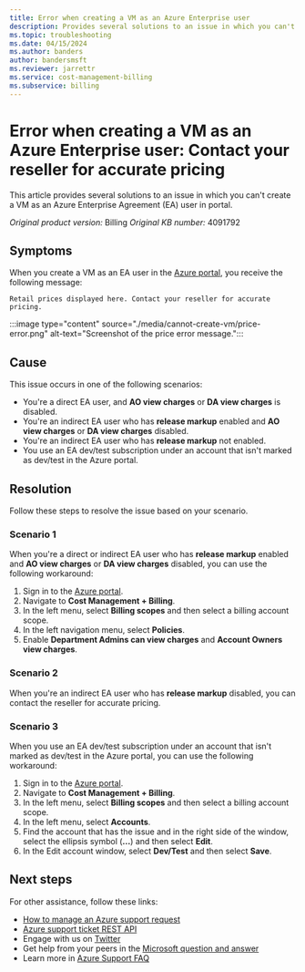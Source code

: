 ```yaml
---
title: Error when creating a VM as an Azure Enterprise user
description: Provides several solutions to an issue in which you can't create a VM as an Enterprise Agreement (EA) user in portal.
ms.topic: troubleshooting
ms.date: 04/15/2024
ms.author: banders
author: bandersmsft
ms.reviewer: jarrettr
ms.service: cost-management-billing
ms.subservice: billing
---
```

# Error when creating a VM as an Azure Enterprise user: Contact your reseller for accurate pricing

This article provides several solutions to an issue in which you can't create a VM as an Azure Enterprise Agreement (EA) user in portal.

_Original product version:_ Billing
_Original KB number:_ 4091792

## Symptoms

When you create a VM as an EA user in the [Azure portal](https://portal.azure.com/), you receive the following message:

`Retail prices displayed here. Contact your reseller for accurate pricing.`

:::image type="content" source="./media/cannot-create-vm/price-error.png" alt-text="Screenshot of the price error message.":::

## Cause

This issue occurs in one of the following scenarios:

- You're a direct EA user, and **AO view charges** or **DA view charges**  is disabled.
- You're an indirect EA user who has **release markup** enabled and **AO view charges** or **DA view charges** disabled.
- You're an indirect EA user who has **release markup** not enabled.
- You use an EA dev/test subscription under an account that isn't marked as dev/test in the Azure portal.

## Resolution

Follow these steps to resolve the issue based on your scenario.

### Scenario 1

When you're a direct or indirect EA user who has **release markup** enabled and **AO view charges** or **DA view charges** disabled, you can use the following workaround:

1. Sign in to the [Azure portal](https://portal.azure.com/#blade/Microsoft_Azure_GTM/ModernBillingMenuBlade/AllBillingScopes).
1. Navigate to **Cost Management + Billing**.
1. In the left menu, select **Billing scopes** and then select a billing account scope.
1. In the left navigation menu, select **Policies**.
1. Enable **Department Admins can view charges** and **Account Owners view charges**.

### Scenario 2

When you're an indirect EA user who has **release markup** disabled, you can contact the reseller for accurate pricing.

### Scenario 3

When you use an EA dev/test subscription under an account that isn't marked as dev/test in the Azure portal, you can use the following workaround:

1. Sign in to the [Azure portal](https://portal.azure.com/#blade/Microsoft_Azure_GTM/ModernBillingMenuBlade/AllBillingScopes).
1. Navigate to **Cost Management + Billing**.
1. In the left menu, select **Billing scopes** and then select a billing account scope.
1. In the left menu, select **Accounts**.
1. Find the account that has the issue and in the right side of the window, select the ellipsis symbol (**...**) and then select **Edit**.
1. In the Edit account window, select **Dev/Test** and then select **Save**.

## Next steps

For other assistance, follow these links:

* [How to manage an Azure support request](../../azure-portal/supportability/how-to-manage-azure-support-request.md)
* [Azure support ticket REST API](/rest/api/support)
* Engage with us on [Twitter](https://twitter.com/azuresupport)
* Get help from your peers in the [Microsoft question and answer](/answers/products/azure)
* Learn more in [Azure Support FAQ](https://azure.microsoft.com/support/faq)

